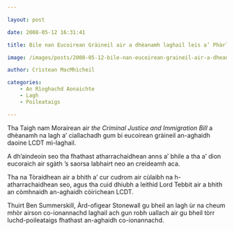 ```yaml
---

layout: post

date: 2008-05-12 16:31:41

title: Bile nan Eucoirean Gràineil air a dhèanamh laghail leis a’ Phàrlamaid

image: /images/posts/2008-05-12-bile-nan-eucoirean-graineil-air-a-dheanamh-laghail-leis-a-pharlamaid.webp

author: Crìstean MacMhìcheil

categories:
	- An Rìoghachd Aonaichte
	- Lagh
	- Poileataigs

---
```


Tha Taigh nam Morairean air *the Criminal Justice and Immigration Bill* a dhèanamh na lagh a’ ciallachadh gum bi eucoirean gràineil an-aghaidh daoine LCDT mì-laghail.

A dh’aindeoin seo tha fhathast atharrachaidhean anns a’ bhile a tha a’ dìon eucoraich air sgàth ’s saorsa labhairt neo an creideamh aca.

Tha na Tòraidhean air a bhith a’ cur cudrom air cùlaibh na h-atharrachaidhean seo, agus tha cuid dhiubh a leithid Lord Tebbit air a bhith an còmhnaidh an-aghaidh còirichean LCDT.

Thuirt Ben Summerskill, Àrd-ofigear Stonewall gu bheil an lagh ùr na cheum mhòr airson co-ionannachd laghail ach gun robh uallach air gu bheil tòrr luchd-poileataigs fhathast an-aghaidh co-ionannachd.

